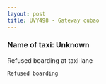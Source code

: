 ```yaml
---
layout: post
title: UVY498 - Gateway cubao
---
```


### Name of taxi: Unknown

Refused boarding at taxi lane

```Refused boarding```
